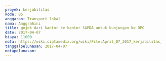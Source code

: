 ```yaml
---
proyek: kerjabilitas
kode: B5
anggaran: Transport lokal
nama: Anggrahini
title: gojek dari kantor ke kantor SAPDA untuk kunjungan ke DPO
date: 2017-04-07
biaya: 11000
nota: https://wiki.ciptamedia.org/wiki/File:April_07_2017_kerjabilitas_B5_gocar_saujana_sapda_inok.jpg
tanggalpelunasan: 2017-04-07
notapelunasan:
---
```

